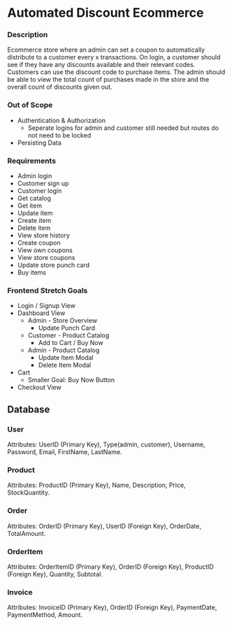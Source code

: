 # Automated Discount Ecommerce

### Description

Ecommerce store where an admin can set a coupon to automatically distribute to a customer every x transactions. On login, a customer should see if they have any discounts available and their relevant codes. Customers can use the discount code to purchase items. The admin should be able to view the total count of purchases made in the store and the overall count of discounts given out.

### Out of Scope

* Authentication & Authorization
   * Seperate logins for admin and customer still needed but routes do not need to be locked
* Persisting Data

### Requirements

* Admin login
* Customer sign up
* Customer login
* Get catalog
* Get item
* Update item
* Create item
* Delete item
* View store history
* Create coupon
* View own coupons
* View store coupons
* Update store punch card
* Buy items

### Frontend Stretch Goals

* Login / Signup View
* Dashboard View 
   * Admin - Store Overview
      * Update Punch Card
   * Customer - Product Catalog
      * Add to Cart / Buy Now
   * Admin - Product Catalog
      * Update Item Modal
      * Delete Item Modal 
* Cart 
   * Smaller Goal: Buy Now Button 
* Checkout View

## Database

### User
Attributes: UserID (Primary Key), Type(admin, customer), Username, Password, Email, FirstName, LastName.

### Product
Attributes: ProductID (Primary Key), Name, Description, Price, StockQuantity.

### Order
Attributes: OrderID (Primary Key), UserID (Foreign Key), OrderDate, TotalAmount.

### OrderItem
Attributes: OrderItemID (Primary Key), OrderID (Foreign Key), ProductID (Foreign Key), Quantity, Subtotal.

### Invoice
Attributes: InvoiceID (Primary Key), OrderID (Foreign Key), PaymentDate, PaymentMethod, Amount.